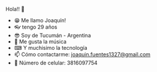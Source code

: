  Hola!! 👋
- 😁 Me llamo Joaquín!
- 👓 tengo 29 años
- 😎 Soy de Tucumán - Argentina
- 🎸 Me gusta la música
- ⌨ Y muchisimo la tecnología
- 📫 Cómo contactarme: joaquin.fuentes1327@gmail.com
- 📱  Número de celular: 3816097754
